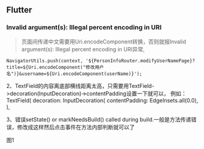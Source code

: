 
## Flutter 

### Invalid argument(s): Illegal percent encoding in URI
> 页面间传递中文需要用Uri.encodeComponent转换，否则就报Invalid argument(s): Illegal percent encoding in URI异常,
  ```
  NavigatorUtils.push(context, '${PersonInfoRouter.modifyUserNamePage}?title=${Uri.encodeComponent("修改用户名")}&username=${Uri.encodeComponent(userName)}');
  ```
2、TextField的内容离底部横线距离太高，只需要用TextField->decoration(InputDecoration)->contentPadding设置一下就可以，
  例如：
  TextField(
  decoration: InputDecoration(
  contentPadding: EdgeInsets.all(0.0),
  ),
  
3、错误setState() or markNeedsBuild() called during build.一般是方法传递错误，修改成这样然后点击事件在方法内部判断就可以了
  
  
  图1
